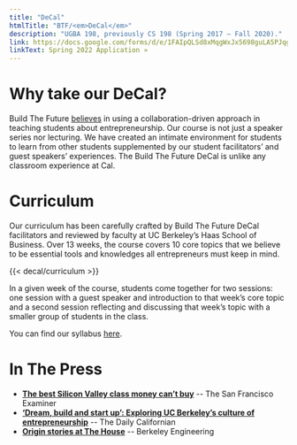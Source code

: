 ```yaml
---
title: "DeCal"
htmlTitle: "BTF/<em>DeCal</em>"
description: "UGBA 198, previously CS 198 (Spring 2017 – Fall 2020)."
link: https://docs.google.com/forms/d/e/1FAIpQLSd8xMqgWxJx5698guLA5PJqgfW6hM4V11ZjBTe4uYuw4nVjoA/viewform?usp=sf_link
linkText: Spring 2022 Application »
---
```


# Why take our DeCal?

Build The Future [believes](/about#mission) in using a collaboration-driven approach in teaching students about entrepreneurship. Our course is not just a speaker series nor lecturing. We have created an intimate environment for students to learn from other students supplemented by our student facilitators’ and guest speakers’ experiences. The Build The Future DeCal is unlike any classroom experience at Cal.

# Curriculum

Our curriculum has been carefully crafted by Build The Future DeCal facilitators and reviewed by faculty at UC Berkeley’s Haas School of Business. Over 13 weeks, the course covers 10 core topics that we believe to be essential tools and knowledges all entrepreneurs must keep in mind. 

{{< decal/curriculum >}}

In a given week of the course, students come together for two sessions: one session with a guest speaker and introduction to that week’s core topic and a second session reflecting and discussing that week’s topic with a smaller group of students in the class.

You can find our syllabus [here](/media/syllabus_f21.pdf).

# In The Press

* **[The best Silicon Valley class money can’t buy](https://www.sfexaminer.com/news/the-best-silicon-valley-class-money-cant-buy/)** -- The San Francisco Examiner
* **[‘Dream, build and start up’: Exploring UC Berkeley’s culture of entrepreneurship](https://www.dailycal.org/2018/08/08/dream-build-start-exploring-uc-berkeleys-culture-entrepreneurship/)** -- The Daily Californian
* **[Origin stories at The House](https://engineering.berkeley.edu/news/2017/03/origin-stories-at-the-house/)** -- Berkeley Engineering

